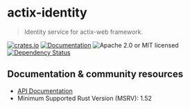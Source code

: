 # actix-identity

> Identity service for actix-web framework.

[![crates.io](https://img.shields.io/crates/v/actix-identity?label=latest)](https://crates.io/crates/actix-identity)
[![Documentation](https://docs.rs/actix-identity/badge.svg?version=0.4.0-beta.6)](https://docs.rs/actix-identity/0.4.0-beta.6)
![Apache 2.0 or MIT licensed](https://img.shields.io/crates/l/actix-identity)
[![Dependency Status](https://deps.rs/crate/actix-identity/0.4.0-beta.6/status.svg)](https://deps.rs/crate/actix-identity/0.4.0-beta.6)

## Documentation & community resources

* [API Documentation](https://docs.rs/actix-identity)
* Minimum Supported Rust Version (MSRV): 1.52
